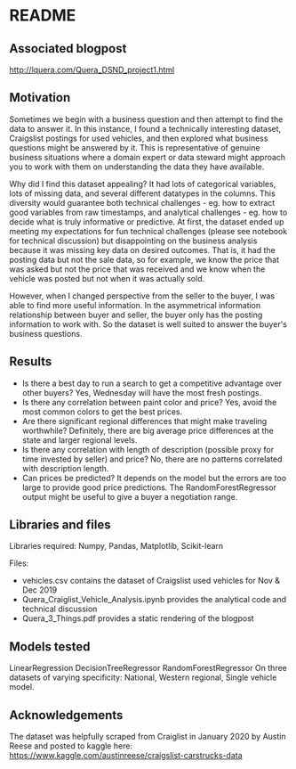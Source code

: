 ﻿# README

## Associated blogpost

http://lquera.com/Quera_DSND_project1.html

## Motivation

Sometimes we begin with a business question and then attempt to find the data to answer it. In this instance, I found a technically interesting dataset, Craigslist postings for used vehicles, and then explored what business questions might be answered by it. This is representative of genuine business situations where a domain expert or data steward might approach you to work with them on understanding the data they have available.

Why did I find this dataset appealing? It had lots of categorical variables, lots of missing data, and several different datatypes in the columns.  This diversity would guarantee both technical challenges - eg. how to extract good variables from raw timestamps, and analytical challenges - eg. how to decide what is truly informative or predictive. At first, the dataset ended up meeting my expectations for fun technical challenges (please see notebook for technical discussion) but disappointing on the business analysis because it was missing key data on desired outcomes. That is, it had the posting data but not the sale data, so for example, we know the price that was asked but not the price that was received and we know when the vehicle was posted but not when it was actually sold.

However, when I changed perspective from the seller to the buyer, I was able to find more useful information.  In the asymmetrical information relationship between buyer and seller, the buyer only has the posting information to work with. So the dataset is well suited to answer the buyer's business questions.


## Results
* Is there a best day to run a search to get a competitive advantage over other buyers? Yes, Wednesday will have the most fresh postings.
* Is there any correlation between paint color and price? Yes, avoid the most common colors to get the best prices.
* Are there significant regional differences that might make traveling worthwhile? Definitely, there are big average price differences at the state and larger regional levels.
* Is there any correlation with length of description (possible proxy for time invested by seller) and price? No, there are no patterns correlated with description length.
* Can prices be predicted? It depends on the model but the errors are too large to provide good price predictions. The RandomForestRegressor output might be useful to give a buyer a negotiation range.




## Libraries and files
Libraries required: Numpy, Pandas, Matplotlib, Scikit-learn

Files:
* vehicles.csv contains the dataset of Craigslist used vehicles for Nov & Dec 2019
* Quera_Craiglist_Vehicle_Analysis.ipynb provides the analytical code and technical discussion
* Quera_3_Things.pdf provides a static rendering of the blogpost


## Models tested
LinearRegression
DecisionTreeRegressor
RandomForestRegressor
On three datasets of varying specificity: National, Western regional, Single vehicle model.


## Acknowledgements
The dataset was helpfully scraped from Craiglist in January 2020 by Austin Reese and posted to kaggle here: https://www.kaggle.com/austinreese/craigslist-carstrucks-data
